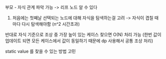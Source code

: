 부모 - 자식 관계 파악 가능 -> 리프 노드 알 수 있다

1. 처음에는 첫째날 선택되는 노드에 대해 자식을 탐색하는걸 고려 -> 자식이 겹칠 때마다 다시 탐색해야함 (n^2 시간초과)

반대로 자식 기준으로 조상 중 가장 높이 있는 케이스 찾으면 O(N) 처리 가능 (한번 값이 업데이트 되면 모든 케이스에서 값이 동일하기 때문에 dp 사용해서 공통 조상 처리)

static value 를 찾을 수 있는 방법 고민 